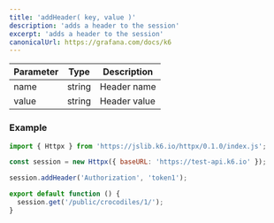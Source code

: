 ```yaml
---
title: 'addHeader( key, value )'
description: 'adds a header to the session'
excerpt: 'adds a header to the session'
canonicalUrl: https://grafana.com/docs/k6
---
```



| Parameter  | Type         | Description                  |
|------------|--------------|------------------------------|
| name       | string       | Header name                  |
| value      | string       | Header value                 |


### Example

<CodeGroup labels={[]}>

```javascript
import { Httpx } from 'https://jslib.k6.io/httpx/0.1.0/index.js';

const session = new Httpx({ baseURL: 'https://test-api.k6.io' });

session.addHeader('Authorization', 'token1');

export default function () {
  session.get('/public/crocodiles/1/');
}
```

</CodeGroup>